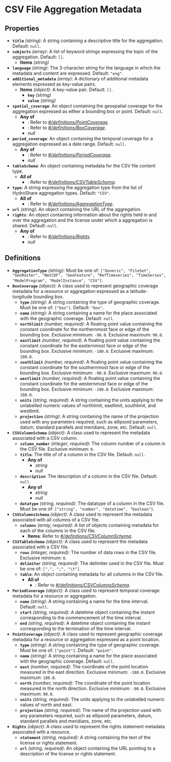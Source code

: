 # CSV File Aggregation Metadata

## Properties

- **`title`** *(string)*: A string containing a descriptive title for the aggregation. Default: `null`.
- **`subjects`** *(array)*: A list of keyword strings expressing the topic of the aggregation. Default: `[]`.
    - **Items** *(string)*
- **`language`** *(string)*: The 3-character string for the language in which the metadata and content are expressed. Default: `"eng"`.
- **`additional_metadata`** *(array)*: A dictionary of additional metadata elements expressed as key-value pairs.
    - **Items** *(object)*: A key-value pair. Default: `[]`.
        - **`key`** *(string)*
        - **`value`** *(string)*
- **`spatial_coverage`**: An object containing the geospatial coverage for the aggregation expressed as either a bounding box or point. Default: `null`.
    - **Any of**
        - : Refer to *[#/definitions/PointCoverage](#definitions/PointCoverage)*.
        - : Refer to *[#/definitions/BoxCoverage](#definitions/BoxCoverage)*.
        - *null*
- **`period_coverage`**: An object containing the temporal coverage for a aggregation expressed as a date range. Default: `null`.
    - **Any of**
        - : Refer to *[#/definitions/PeriodCoverage](#definitions/PeriodCoverage)*.
        - *null*
- **`tableSchema`**: An object containing metadata for the CSV file content type.
    - **All of**
        - : Refer to *[#/definitions/CSVTableSchema](#definitions/CSVTableSchema)*.
- **`type`**: A string expressing the aggregation type from the list of HydroShare aggregation types. Default: `"CSV"`.
    - **All of**
        - : Refer to *[#/definitions/AggregationType](#definitions/AggregationType)*.
- **`url`** *(string)*: An object containing the URL of the aggregation.
- **`rights`**: An object containing information about the rights held in and over the aggregation and the license under which a aggregation is shared. Default: `null`.
    - **Any of**
        - : Refer to *[#/definitions/Rights](#definitions/Rights)*.
        - *null*
## Definitions

- <a id="definitions/AggregationType"></a>**`AggregationType`** *(string)*: Must be one of: `["Generic", "FileSet", "GeoRaster", "NetCDF", "GeoFeature", "RefTimeseries", "TimeSeries", "ModelProgram", "ModelInstance", "CSV"]`.
- <a id="definitions/BoxCoverage"></a>**`BoxCoverage`** *(object)*: A class used to represent geographic coverage metadata for a resource or aggregation expressed as a
latitude-longitude bounding box.
    - **`type`** *(string)*: A string containing the type of geographic coverage. Must be one of: `["box"]`. Default: `"box"`.
    - **`name`** *(string)*: A string containing a name for the place associated with the geographic coverage. Default: `null`.
    - **`northlimit`** *(number, required)*: A floating point value containing the constant coordinate for the northernmost face or edge of the bounding box. Exclusive minimum: `-90.0`. Exclusive maximum: `90.0`.
    - **`eastlimit`** *(number, required)*: A floating point value containing the constant coordinate for the easternmost face or edge of the bounding box. Exclusive minimum: `-180.0`. Exclusive maximum: `180.0`.
    - **`southlimit`** *(number, required)*: A floating point value containing the constant coordinate for the southernmost face or edge of the bounding box. Exclusive minimum: `-90.0`. Exclusive maximum: `90.0`.
    - **`westlimit`** *(number, required)*: A floating point value containing the constant coordinate for the westernmost face or edge of the bounding box. Exclusive minimum: `-180.0`. Exclusive maximum: `180.0`.
    - **`units`** *(string, required)*: A string containing the units applying to the unlabelled numeric values of northlimit, eastlimit, southlimit, and westlimit.
    - **`projection`** *(string)*: A string containing the name of the projection used with any parameters required, such as ellipsoid parameters, datum, standard parallels and meridians, zone, etc. Default: `null`.
- <a id="definitions/CSVColumnSchema"></a>**`CSVColumnSchema`** *(object)*: A class used to represent the metadata associated with a CSV column.
    - **`column_number`** *(integer, required)*: The column number of a column in the CSV file. Exclusive minimum: `0`.
    - **`title`**: The title of of a column in the CSV file. Default: `null`.
        - **Any of**
            - *string*
            - *null*
    - **`description`**: The description of a column in the CSV file. Default: `null`.
        - **Any of**
            - *string*
            - *null*
    - **`datatype`** *(string, required)*: The datatype of a column in the CSV file. Must be one of: `["string", "number", "datetime", "boolean"]`.
- <a id="definitions/CSVColumnsSchema"></a>**`CSVColumnsSchema`** *(object)*: A class used to represent the metadata associated with all columns of a CSV file.
    - **`columns`** *(array, required)*: A list of objects containing metadata for each of the columns in the CSV file.
        - **Items**: Refer to *[#/definitions/CSVColumnSchema](#definitions/CSVColumnSchema)*.
- <a id="definitions/CSVTableSchema"></a>**`CSVTableSchema`** *(object)*: A class used to represent the metadata associated with a CSV file.
    - **`rows`** *(integer, required)*: The number of data rows in the CSV file. Exclusive minimum: `0`.
    - **`delimiter`** *(string, required)*: The delimiter used in the CSV file. Must be one of: `[",", ";", "\t"]`.
    - **`table`**: An object containing metadata for all columns in the CSV file.
        - **All of**
            - : Refer to *[#/definitions/CSVColumnsSchema](#definitions/CSVColumnsSchema)*.
- <a id="definitions/PeriodCoverage"></a>**`PeriodCoverage`** *(object)*: A class used to represent temporal coverage metadata for a resource or aggregation.
    - **`name`** *(string)*: A string containing a name for the time interval. Default: `null`.
    - **`start`** *(string, required)*: A datetime object containing the instant corresponding to the commencement of the time interval.
    - **`end`** *(string, required)*: A datetime object containing the instant corresponding to the termination of the time interval.
- <a id="definitions/PointCoverage"></a>**`PointCoverage`** *(object)*: A class used to represent geographic coverage metadata for a resource or aggregation expressed as a
point location.
    - **`type`** *(string)*: A string containing the type of geographic coverage. Must be one of: `["point"]`. Default: `"point"`.
    - **`name`** *(string)*: A string containing a name for the place associated with the geographic coverage. Default: `null`.
    - **`east`** *(number, required)*: The coordinate of the point location measured in the east direction. Exclusive minimum: `-180.0`. Exclusive maximum: `180.0`.
    - **`north`** *(number, required)*: The coordinate of the point location measured in the north direction. Exclusive minimum: `-90.0`. Exclusive maximum: `90.0`.
    - **`units`** *(string, required)*: The units applying to the unlabelled numeric values of north and east.
    - **`projection`** *(string, required)*: The name of the projection used with any parameters required, such as ellipsoid parameters, datum, standard parallels and meridians, zone, etc.
- <a id="definitions/Rights"></a>**`Rights`** *(object)*: A class used to represent the rights statement metadata associated with a resource.
    - **`statement`** *(string, required)*: A string containing the text of the license or rights statement.
    - **`url`** *(string, required)*: An object containing the URL pointing to a description of the license or rights statement.
